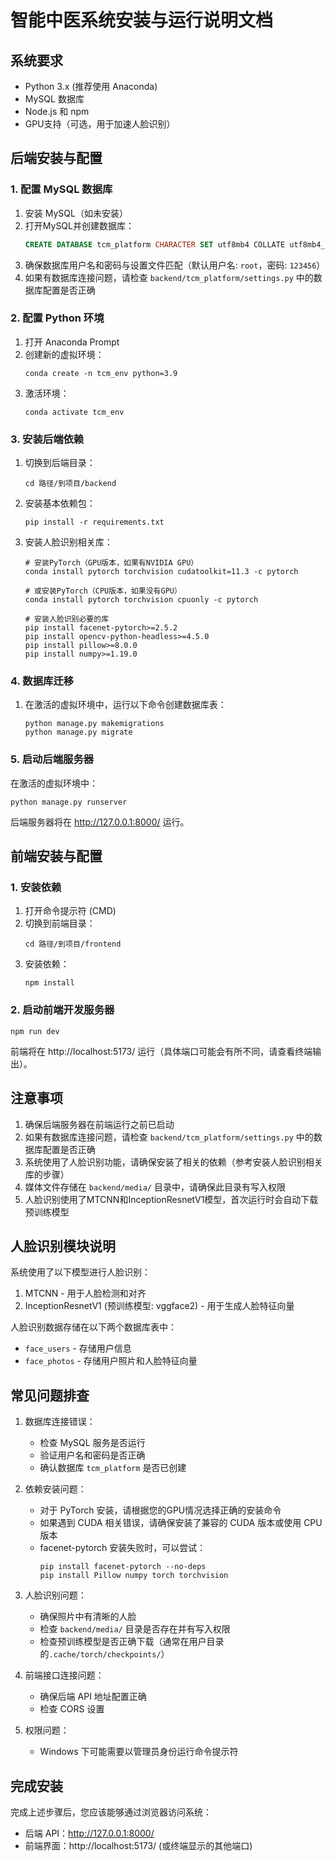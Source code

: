# 智能中医系统安装与运行说明文档

## 系统要求

- Python 3.x (推荐使用 Anaconda)
- MySQL 数据库
- Node.js 和 npm
- GPU支持（可选，用于加速人脸识别）

## 后端安装与配置

### 1. 配置 MySQL 数据库

1. 安装 MySQL（如未安装）
2. 打开MySQL并创建数据库：
   ```sql
   CREATE DATABASE tcm_platform CHARACTER SET utf8mb4 COLLATE utf8mb4_unicode_ci;
   ```
3. 确保数据库用户名和密码与设置文件匹配（默认用户名: `root`，密码: `123456`）
4. 如果有数据库连接问题，请检查 `backend/tcm_platform/settings.py` 中的数据库配置是否正确

### 2. 配置 Python 环境

1. 打开 Anaconda Prompt
2. 创建新的虚拟环境：
   ```
   conda create -n tcm_env python=3.9
   ```
3. 激活环境：
   ```
   conda activate tcm_env
   ```

### 3. 安装后端依赖

1. 切换到后端目录：

   ```
   cd 路径/到项目/backend
   ```
2. 安装基本依赖包：

   ```
   pip install -r requirements.txt
   ```
3. 安装人脸识别相关库：

   ```
   # 安装PyTorch（GPU版本，如果有NVIDIA GPU）
   conda install pytorch torchvision cudatoolkit=11.3 -c pytorch

   # 或安装PyTorch（CPU版本，如果没有GPU）
   conda install pytorch torchvision cpuonly -c pytorch

   # 安装人脸识别必要的库
   pip install facenet-pytorch>=2.5.2
   pip install opencv-python-headless>=4.5.0
   pip install pillow>=8.0.0
   pip install numpy>=1.19.0
   ```

### 4. 数据库迁移

1. 在激活的虚拟环境中，运行以下命令创建数据库表：
   ```
   python manage.py makemigrations
   python manage.py migrate
   ```

### 5. 启动后端服务器

在激活的虚拟环境中：

```
python manage.py runserver
```

后端服务器将在 http://127.0.0.1:8000/ 运行。

## 前端安装与配置

### 1. 安装依赖

1. 打开命令提示符 (CMD)
2. 切换到前端目录：
   ```
   cd 路径/到项目/frontend
   ```
3. 安装依赖：
   ```
   npm install
   ```

### 2. 启动前端开发服务器

```
npm run dev
```

前端将在 http://localhost:5173/ 运行（具体端口可能会有所不同，请查看终端输出）。

## 注意事项

1. 确保后端服务器在前端运行之前已启动
2. 如果有数据库连接问题，请检查 `backend/tcm_platform/settings.py` 中的数据库配置是否正确
3. 系统使用了人脸识别功能，请确保安装了相关的依赖（参考安装人脸识别相关库的步骤）
4. 媒体文件存储在 `backend/media/` 目录中，请确保此目录有写入权限
5. 人脸识别使用了MTCNN和InceptionResnetV1模型，首次运行时会自动下载预训练模型

## 人脸识别模块说明

系统使用了以下模型进行人脸识别：

1. MTCNN - 用于人脸检测和对齐
2. InceptionResnetV1 (预训练模型: vggface2) - 用于生成人脸特征向量

人脸识别数据存储在以下两个数据库表中：

- `face_users` - 存储用户信息
- `face_photos` - 存储用户照片和人脸特征向量

## 常见问题排查

1. 数据库连接错误：

   - 检查 MySQL 服务是否运行
   - 验证用户名和密码是否正确
   - 确认数据库 `tcm_platform` 是否已创建
2. 依赖安装问题：

   - 对于 PyTorch 安装，请根据您的GPU情况选择正确的安装命令
   - 如果遇到 CUDA 相关错误，请确保安装了兼容的 CUDA 版本或使用 CPU 版本
   - facenet-pytorch 安装失败时，可以尝试：
     ```
     pip install facenet-pytorch --no-deps
     pip install Pillow numpy torch torchvision
     ```
3. 人脸识别问题：

   - 确保照片中有清晰的人脸
   - 检查 `backend/media/` 目录是否存在并有写入权限
   - 检查预训练模型是否正确下载（通常在用户目录的`.cache/torch/checkpoints/`）
4. 前端接口连接问题：

   - 确保后端 API 地址配置正确
   - 检查 CORS 设置
5. 权限问题：

   - Windows 下可能需要以管理员身份运行命令提示符

## 完成安装

完成上述步骤后，您应该能够通过浏览器访问系统：

- 后端 API：http://127.0.0.1:8000/
- 前端界面：http://localhost:5173/ (或终端显示的其他端口)
